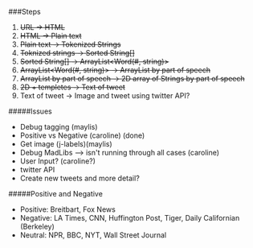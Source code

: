 ###Steps
1. ~~URL -> HTML~~
2. ~~HTML -> Plain text~~
3. ~~Plain text -> Tokenized Strings~~
4. ~~Toknized strings -> Sorted String[]~~
5. ~~Sorted String[] -> ArrayList<Word(#, string)>~~
6. ~~ArrayList<Word(#, string)> -> ArrayList<Word> by part of speech~~
7. ~~ArrayList<Word> by part of speech -> 2D array of Strings by part of speech~~
8. ~~2D + templetes -> Text of tweet~~
9. Text of tweet -> Image and tweet using twitter API?

 #####Issues
 - Debug tagging (maylis)
 - Positive vs Negative (caroline) (done)
 - Get image (j-labels)(maylis)
 - Debug MadLibs --> isn't running through all cases (caroline)
 - User Input? (caroline?)
 - twitter API
 - Create new tweets and more detail?
 
 #####Positive and Negative
 - Positive: Breitbart, Fox News
 - Negative: LA Times, CNN, Huffington Post, Tiger, Daily Californian (Berkeley)
 - Neutral: NPR, BBC, NYT, Wall Street Journal